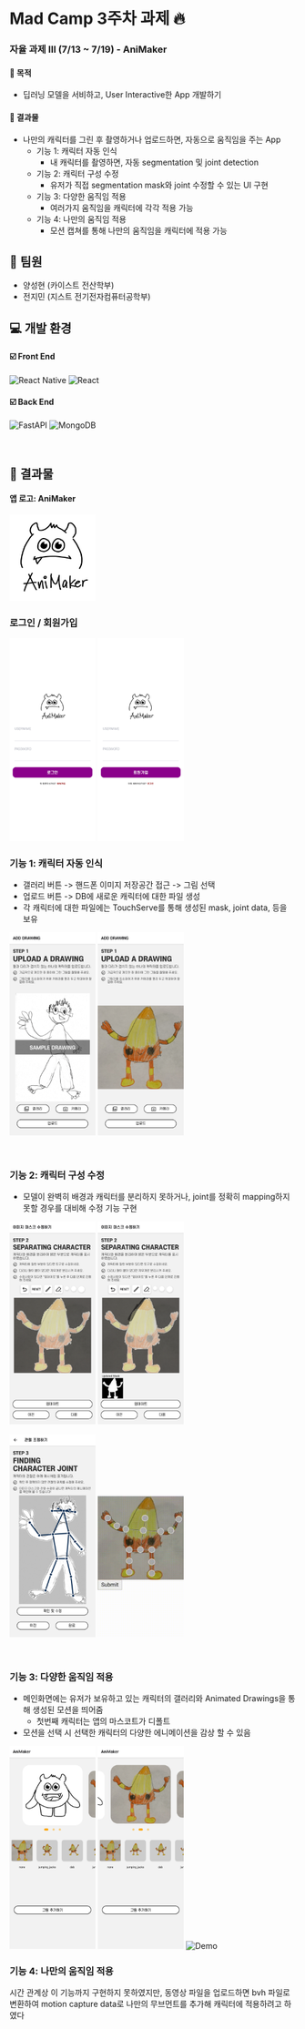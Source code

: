 # Mad Camp 3주차 과제 🔥

### 자율 과제 Ⅲ (7/13 ~ 7/19) - AniMaker
#### 📌 목적
- 딥러닝 모델을 서비하고, User Interactive한 App 개발하기

#### 🌟 결과물
- 나만의 캐릭터를 그린 후 촬영하거나 업로드하면, 자동으로 움직임을 주는 App
  - 기능 1: 캐릭터 자동 인식
    - 내 캐릭터를 촬영하면, 자동 segmentation 및 joint detection
  - 기능 2: 캐릭터 구성 수정
    - 유저가 직접 segmentation mask와 joint 수정할 수 있는 UI 구현
  - 기능 3: 다양한 움직임 적용 
    - 여러가지 움직임을 캐릭터에 각각 적용 가능
  - 기능 4: 나만의 움직임 적용
    - 모션 캡쳐를 통해 나만의 움직임을 캐릭터에 적용 가능 

👥 팀원
-------------
- 양성현 (카이스트 전산학부)
- 전지민 (지스트 전기전자컴퓨터공학부)


💻 개발 환경
-------------
#### ☑️ Front End
  ![React Native](https://img.shields.io/badge/react_native-%2320232a.svg?style=for-the-badge&logo=react&logoColor=%2361DAFB)
  ![React](https://img.shields.io/badge/react-%2320232a.svg?style=for-the-badge&logo=react&logoColor=%2361DAFB)

#### ☑️ Back End
  ![FastAPI](https://img.shields.io/badge/FastAPI-005571?style=for-the-badge&logo=fastapi)
  ![MongoDB](https://img.shields.io/badge/MongoDB-%234ea94b.svg?style=for-the-badge&logo=mongodb&logoColor=white)


<br>

💫 결과물
-------------
#### 앱 로고: AniMaker
<img src="/assets/AniMaker_logo.png" width="30%" alt="Logo"></img>

### 로그인 / 회원가입
<img src="/screenshots/SignIn.png" width="30%" alt="Upload Image 1"></img>
<img src="/screenshots/SignUp.png" width="30%"  alt="Upload Image 2"></img>

### 기능 1: 캐릭터 자동 인식
- 갤러리 버튼 -> 핸드폰 이미지 저장공간 접근 -> 그림 선택
- 업로드 버튼 -> DB에 새로운 캐릭터에 대한 파일 생성
- 각 캐릭터에 대한 파일에는 TouchServe를 통해 생성된 mask, joint data, 등을 보유

<img src="/screenshots/UploadImage_1.png" width="30%" alt="Upload Image 1"></img>
<img src="/screenshots/UploadImage_2.png" width="30%"  alt="Upload Image 2"></img>

<br>

### 기능 2: 캐릭터 구성 수정
- 모델이 완벽히 배경과 캐릭터를 분리하지 못하거나, joint를 정확히 mapping하지 못할 경우를 대비해 수정 기능 구현

<img src="/screenshots/EditMask_1.png" width="30%" alt="Edit Mask 1"></img>
<img src="/screenshots/EditMask_2.png" width="30%" alt="Edit Mask 2"></img>

<img src="/screenshots/EditJoint.png" width="30%" alt="Edit Joint"></img>
<img src="/screenshots/EditJoint.gif" width="30%" alt="Edit Joint GIF"></img>


<br>

### 기능 3: 다양한 움직임 적용 

- 메인화면에는 유저가 보유하고 있는 캐릭터의 갤러리와 Animated Drawings을 통해 생성된 모션을 띄어줌
  - 첫번째 캐릭터는 앱의 마스코트가 디폴트
- 모션을 선택 시 선택한 캐릭터의 다양한 에니메이션을 감상 할 수 있음 

<img src="/screenshots/Home.png" width="30%" alt="Home"></img>
<img src="/screenshots/NewCharacter.png" width="30%" alt="New Character"></img>
<img src="/screenshots/Demo.gif" width="30%" alt="Demo"></img>

### 기능 4: 나만의 움직임 적용
시간 관계상 이 기능까지 구현하지 못하였지만, 동영상 파일을 업로드하면 bvh 파일로 변환하여 motion capture data로 나만의 무브먼트를 추가해 캐릭터에 적용하려고 하였다
